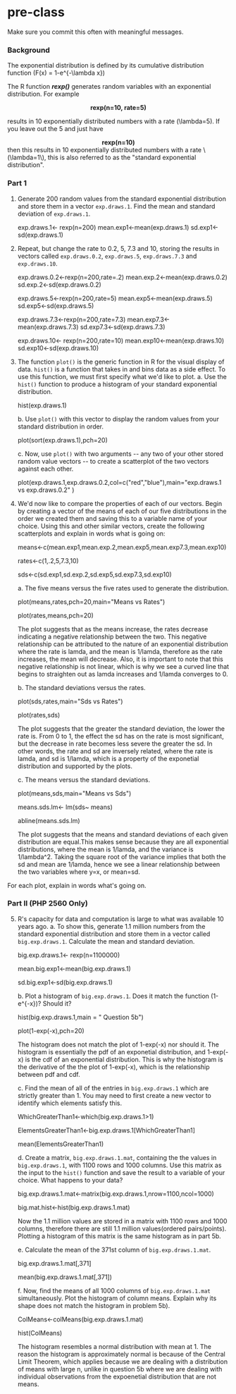 # pre-class


Make sure you commit this often with meaningful messages. 

### Background

The exponential distribution is defined by its cumulative distribution function
\(F(x) = 1-e^{-\lambda x}\)

The R function ***rexp()*** generates random variables with an exponential distribution. For example 
<center><strong>rexp(n=10, rate=5)</strong> </center>

results in 10 exponentially distributed numbers with a rate \(\lambda=5\). If you leave out the 5 and just have
<center><strong>rexp(n=10) </strong></center>
then this results in 10 exponentially distributed numbers with a rate \(\lambda=1\), this is also referred to as the "standard exponential distribution". 

### Part 1


1. Generate 200 random values from the standard exponential distribution and store them in a vector `exp.draws.1`.  Find the mean and standard deviation of `exp.draws.1`.
    
    exp.draws.1<- rexp(n=200)
    mean.exp1<-mean(exp.draws.1)
    sd.exp1<-sd(exp.draws.1)


2. Repeat, but change the rate to 0.2, 5, 7.3 and 10, storing the results in vectors called  `exp.draws.0.2`,  `exp.draws.5`,  `exp.draws.7.3` and  `exp.draws.10`. 
    
    exp.draws.0.2<-rexp(n=200,rate=.2)
    mean.exp.2<-mean(exp.draws.0.2)
    sd.exp.2<-sd(exp.draws.0.2)
    
    exp.draws.5<-rexp(n=200,rate=5)
    mean.exp5<-mean(exp.draws.5)
    sd.exp5<-sd(exp.draws.5)

    exp.draws.7.3<-rexp(n=200,rate=7.3)
    mean.exp7.3<-mean(exp.draws.7.3)
    sd.exp7.3<-sd(exp.draws.7.3)

    exp.draws.10<- rexp(n=200,rate=10)
    mean.exp10<-mean(exp.draws.10)
    sd.exp10<-sd(exp.draws.10)


3. The function `plot()` is the generic function in R for the visual display of data. `hist()` is a function that takes in and bins data as a side effect. To use this function, we must first specify what we'd like to plot.
    a. Use the `hist()` function to produce a histogram of your standard exponential distribution. 
    
    hist(exp.draws.1)
    
    b. Use `plot()` with this vector to display the random values from your standard distribution in order.
   
    plot(sort(exp.draws.1),pch=20)
   
    c. Now, use `plot()` with two arguments -- any two of your other stored random value vectors -- to create a scatterplot of the two vectors against each other.
    
    plot(exp.draws.1,exp.draws.0.2,col=c("red","blue"),main="exp.draws.1 vs exp.draws.0.2" )

4. We'd now like to compare the properties of each of our vectors. Begin by creating a vector of the means of each of our five distributions in the order we created them and saving this to a variable name of your choice. Using this and other similar vectors, create the following scatterplots and explain in words what is going on:
    
    means<-c(mean.exp1,mean.exp.2,mean.exp5,mean.exp7.3,mean.exp10)
    
    rates<-c(1,.2,5,7.3,10)
    
    sds<-c(sd.exp1,sd.exp.2,sd.exp5,sd.exp7.3,sd.exp10)

    a. The five means versus the five rates used to generate the distribution.
    
    plot(means,rates,pch=20,main="Means vs Rates") 
   
    plot(rates,means,pch=20)
    
    The plot suggests that as the means increase, the rates decrease indicating a negative relationship between the two. 
    This negative relationship can be attributed to the nature of an exponential distribution where the rate is lamda, 
    and the mean is 1/lamda, therefore as the rate increases, the mean will decrease. Also, it is important to note that this     negative relationship is not linear, which is why we see a curved line that begins to straighten out as lamda increases
    and  1/lamda converges to 0. 
     
   
    b. The standard deviations versus the rates.
  
    plot(sds,rates,main="Sds vs Rates")
    
    plot(rates,sds)
    
    The plot suggests that the greater the standard deviation, 
    the lower the rate is. From 0 to 1, the effect the sd has on the rate is most
    significant, but the decrease in rate becomes less severe the greater the sd. In other words, the rate and 
    sd are inversely related, where the rate is lamda, and sd is 1/lamda, which is a property of the exponetial
    distribution and supported by the plots.
    
    c. The means versus the standard deviations.
    
    plot(means,sds,main="Means vs Sds")
    
    means.sds.lm<- lm(sds~ means)
    
    abline(means.sds.lm)

    The plot suggests that the means and standard deviations of each given distribution
    are equal.This makes sense because they are all exponential distributions, where the mean is 1/lamda,
    and the variance is 1/lambda^2. Taking the square root of the variance implies that both the sd 
    and mean are 1/lamda, hence we see a linear relationship between the two variables where y=x, or mean=sd.


For each plot, explain in words what's going on.

### Part II (PHP 2560 Only)


5. R's capacity for data and computation is large to what was available 10 years ago. 
    a. To show this, generate 1.1 million numbers from the standard exponential distribution and store them in a vector called `big.exp.draws.1`. Calculate the mean and standard deviation.
   
    big.exp.draws.1<- rexp(n=1100000)
    
    mean.big.exp1<-mean(big.exp.draws.1)
    
    sd.big.exp1<-sd(big.exp.draws.1)
    
    b. Plot a histogram of `big.exp.draws.1`.  Does it match the function \(1-e^{-x}\)?  Should it? 
    
    hist(big.exp.draws.1,main = " Question 5b")
   
    plot(1-exp(-x),pch=20)
    
    The histogram does not match the plot of 1-exp(-x) nor should it. The histogram is essentially the 
    pdf of an exponetial distribution, and 1-exp(-x) is the cdf of an exponential distribution. This is why the histogram 
    is the derivative of the the plot of 1-exp(-x), which is the relationship between pdf and cdf. 

    
    c. Find the mean of all of the entries in `big.exp.draws.1` which are strictly greater than 1. You may need to first create a new vector to identify which elements satisfy this.
    
    WhichGreaterThan1<-which(big.exp.draws.1>1)
    
    ElementsGreaterThan1<-big.exp.draws.1[WhichGreaterThan1]
    
    mean(ElementsGreaterThan1)

    
    d. Create a matrix, `big.exp.draws.1.mat`, containing the the values in 
`big.exp.draws.1`, with 1100 rows and 1000 columns. Use this matrix as the input to the `hist()` function and save the result to a variable of your choice. What happens to your data?
    
   big.exp.draws.1.mat<-matrix(big.exp.draws.1,nrow=1100,ncol=1000)
    
   big.mat.hist<-hist(big.exp.draws.1.mat)
    
   Now the 1.1 million values are stored in a matrix with 1100 rows and 1000 columns, therefore there are still 1.1 million      values(ordered pairs/points). Plotting a histogram of this matrix is the same histogram as in part 5b. 

    e. Calculate the mean of the 371st column of `big.exp.draws.1.mat`.
   
   big.exp.draws.1.mat[,371]
   
   mean(big.exp.draws.1.mat[,371])

    f. Now, find the means of all 1000 columns of `big.exp.draws.1.mat` simultaneously. Plot the histogram of column means.  Explain why its shape does not match the histogram in problem 5b).
   
   ColMeans<-colMeans(big.exp.draws.1.mat)
   
   hist(ColMeans)
   
   The histogram resembles a normal distribution with mean at 1. The reason the histogram
   is approximately normal is because of the Central Limit Theorem, which applies because we are
   dealing with a distribution of means with large n, unlike in question 5b where we are dealing with individual                  observations from the expoenetial distribution that are not means.
